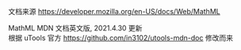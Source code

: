 文档来源 https://developer.mozilla.org/en-US/docs/Web/MathML  

MathML MDN 文档英文版, 2021.4.30 更新  
根据 uTools 官方 https://github.com/in3102/utools-mdn-doc 修改而来  